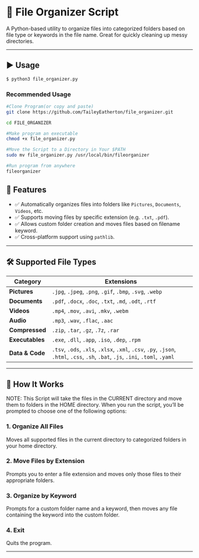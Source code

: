 # 📁 File Organizer Script

A Python-based utility to organize files into categorized folders based on file type or keywords in the file name. Great for quickly cleaning up messy directories.

---
## ▶️ Usage

```bash
$ python3 file_organizer.py
```
### Recommended Usage
```bash
#Clone Program(or copy and paste)
git clone https://github.com/TaileyEatherton/file_organizer.git

cd FILE_ORGANIZER

#Make program an executable
chmod +x file_organizer.py

#Move the Script to a Directory in Your $PATH
sudo mv file_organizer.py /usr/local/bin/fileorganizer

#Run program from anywhere
fileorganizer
```

## 🚀 Features

- ✅ Automatically organizes files into folders like `Pictures`, `Documents`, `Videos`, etc.
- ✅ Supports moving files by specific extension (e.g. `.txt`, `.pdf`).
- ✅ Allows custom folder creation and moves files based on filename keyword.
- ✅ Cross-platform support using `pathlib`.

---

## 🛠️ Supported File Types

| Category       | Extensions |
|----------------|------------|
| **Pictures**       | `.jpg`, `.jpeg`, `.png`, `.gif`, `.bmp`, `.svg`, `.webp` |
| **Documents**      | `.pdf`, `.docx`, `.doc`, `.txt`, `.md`, `.odt`, `.rtf` |
| **Videos**         | `.mp4`, `.mov`, `.avi`, `.mkv`, `.webm` |
| **Audio**          | `.mp3`, `.wav`, `.flac`, `.aac` |
| **Compressed**     | `.zip`, `.tar`, `.gz`, `.7z`, `.rar` |
| **Executables**    | `.exe`, `.dll`, `.app`, `.iso`, `.dep`, `.rpm` |
| **Data & Code**    | `.tsv`, `.ods`, `.xls`, `.xlsx`, `.xml`, `.csv`, `.py`, `.json`, `.html`, `.css`, `.sh`, `.bat`, `.js`, `.ini`, `.toml`, `.yaml` |

---

## 📂 How It Works
NOTE: This Script will take the files in the CURRENT directory and move them to folders in the HOME directory.
When you run the script, you’ll be prompted to choose one of the following options:

### 1. **Organize All Files**
Moves all supported files in the current directory to categorized folders in your home directory.

### 2. **Move Files by Extension**
Prompts you to enter a file extension and moves only those files to their appropriate folders.

### 3. **Organize by Keyword**
Prompts for a custom folder name and a keyword, then moves any file containing the keyword into the custom folder.

### 4. **Exit**
Quits the program.

---

